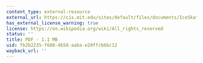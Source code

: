 ```yaml
---
content_type: external-resource
external_url: https://cis.mit.edu/sites/default/files/documents/IceSkatingAndIslandHopping_Mack.pdf
has_external_license_warning: true
license: https://en.wikipedia.org/wiki/All_rights_reserved
status: ''
title: PDF - 1.1 MB
uid: fb2b2235-f680-4b58-aaba-e20ffcb6bc12
wayback_url: ''
---
```

